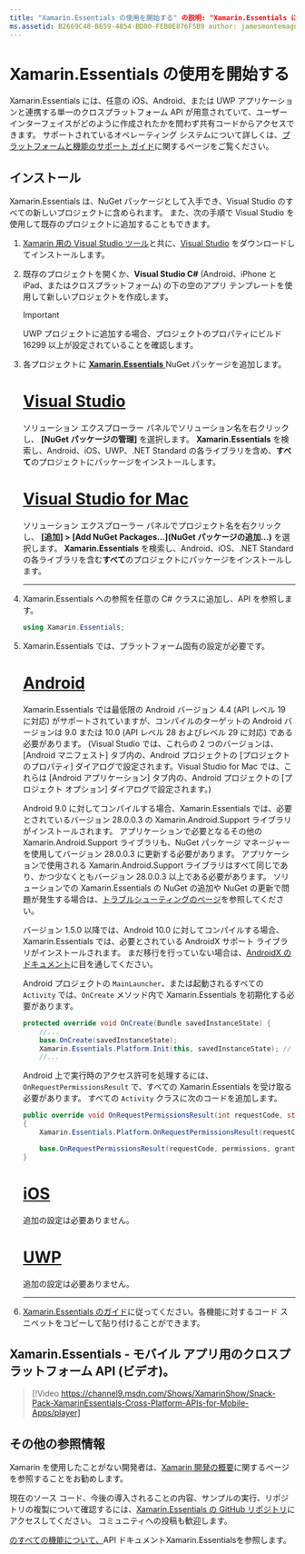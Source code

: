 ```yaml
---
title: "Xamarin.Essentials の使用を開始する" の説明: "Xamarin.Essentials には、任意の iOS、Android、または UWP アプリケーションと連携する単一のクロスプラットフォーム API が用意されています。ユーザー インターフェイスの作成方法に関係なく、共有コードからアクセスできます。"
ms.assetid: B2669C48-B659-4854-BD80-FEB0E876F5B9 author: jamesmontemagno ms.author: jamont ms.custom: video ms.date: 05/11/2020 no-loc: [Xamarin.Forms, Xamarin.Essentials]
---
```


# <a name="get-started-with-xamarinessentials"></a>Xamarin.Essentials の使用を開始する

Xamarin.Essentials には、任意の iOS、Android、または UWP アプリケーションと連携する単一のクロスプラットフォーム API が用意されていて、ユーザー インターフェイスがどのように作成されたかを問わず共有コードからアクセスできます。 サポートされているオペレーティング システムについて詳しくは、[プラットフォームと機能のサポート ガイド](platform-feature-support.md)に関するページをご覧ください。

## <a name="installation"></a>インストール

Xamarin.Essentials は、NuGet パッケージとして入手でき、Visual Studio のすべての新しいプロジェクトに含められます。 また、次の手順で Visual Studio を使用して既存のプロジェクトに追加することもできます。

1. [Xamarin 用の Visual Studio ツール](~/get-started/installation/index.md)と共に、[Visual Studio](https://visualstudio.microsoft.com/) をダウンロードしてインストールします。

2. 既存のプロジェクトを開くか、**Visual Studio C#** (Android、iPhone と iPad、またはクロスプラットフォーム) の下の空のアプリ テンプレートを使用して新しいプロジェクトを作成します。

    > [!IMPORTANT]
    > UWP プロジェクトに追加する場合、プロジェクトのプロパティにビルド 16299 以上が設定されていることを確認します。

3. 各プロジェクトに [ **Xamarin.Essentials** ](https://www.nuget.org/packages/Xamarin.Essentials/) NuGet パッケージを追加します。

    <!--markdownlint-disable MD023 -->
    # <a name="visual-studio"></a>[Visual Studio](#tab/windows)

    ソリューション エクスプローラー パネルでソリューション名を右クリックし、 **[NuGet パッケージの管理]** を選択します。 **Xamarin.Essentials** を検索し、Android、iOS、UWP、.NET Standard の各ライブラリを含め、**すべて**のプロジェクトにパッケージをインストールします。

    # <a name="visual-studio-for-mac"></a>[Visual Studio for Mac](#tab/macos)

    ソリューション エクスプローラー パネルでプロジェクト名を右クリックし、 **[追加] > [Add NuGet Packages...]\(NuGet パッケージの追加...\)** を選択します。 **Xamarin.Essentials** を検索し、Android、iOS、.NET Standard の各ライブラリを含む**すべて**のプロジェクトにパッケージをインストールします。

    -----

4. Xamarin.Essentials への参照を任意の C# クラスに追加し、API を参照します。

    ```csharp
    using Xamarin.Essentials;
    ```

5. Xamarin.Essentials では、プラットフォーム固有の設定が必要です。

    # <a name="android"></a>[Android](#tab/android)

    Xamarin.Essentials では最低限の Android バージョン 4.4 (API レベル 19 に対応) がサポートされていますが、コンパイルのターゲットの Android バージョンは 9.0 または 10.0 (API レベル 28 およびレベル 29 に対応) である必要があります。 (Visual Studio では、これらの 2 つのバージョンは、[Android マニフェスト] タブ内の、Android プロジェクトの [プロジェクトのプロパティ] ダイアログで設定されます。Visual Studio for Mac では、これらは [Android アプリケーション] タブ内の、Android プロジェクトの [プロジェクト オプション] ダイアログで設定されます。)

    Android 9.0 に対してコンパイルする場合、Xamarin.Essentials では、必要とされているバージョン 28.0.0.3 の Xamarin.Android.Support ライブラリがインストールされます。 アプリケーションで必要となるその他の Xamarin.Android.Support ライブラリも、NuGet パッケージ マネージャーを使用してバージョン 28.0.0.3 に更新する必要があります。 アプリケーションで使用される Xamarin.Android.Support ライブラリはすべて同じであり、かつ少なくともバージョン 28.0.0.3 以上である必要があります。 ソリューションでの Xamarin.Essentials の NuGet の追加や NuGet の更新で問題が発生する場合は、[トラブルシューティングのページ](troubleshooting.md)を参照してください。

    バージョン 1.5.0 以降では、Android 10.0 に対してコンパイルする場合、Xamarin.Essentials では、必要とされている AndroidX サポート ライブラリがインストールされます。 まだ移行を行っていない場合は、[AndroidX のドキュメント](https://docs.microsoft.com/xamarin/android/platform/androidx)に目を通してください。

    Android プロジェクトの `MainLauncher`、または起動されるすべての `Activity` では、`OnCreate` メソッド内で Xamarin.Essentials を初期化する必要があります。

    ```csharp
    protected override void OnCreate(Bundle savedInstanceState) {
        //...
        base.OnCreate(savedInstanceState);
        Xamarin.Essentials.Platform.Init(this, savedInstanceState); // add this line to your code, it may also be called: bundle
        //...
    ```

    Android 上で実行時のアクセス許可を処理するには、`OnRequestPermissionsResult` で、すべての Xamarin.Essentials を受け取る必要があります。 すべての `Activity` クラスに次のコードを追加します。

    ```csharp
    public override void OnRequestPermissionsResult(int requestCode, string[] permissions, Android.Content.PM.Permission[] grantResults)
    {
        Xamarin.Essentials.Platform.OnRequestPermissionsResult(requestCode, permissions, grantResults);

        base.OnRequestPermissionsResult(requestCode, permissions, grantResults);
    }
    ```

    # <a name="ios"></a>[iOS](#tab/ios)

    追加の設定は必要ありません。

    # <a name="uwp"></a>[UWP](#tab/uwp)

    追加の設定は必要ありません。

    -----

6. [Xamarin.Essentials のガイド](index.md)に従ってください。各機能に対するコード スニペットをコピーして貼り付けることができます。

## <a name="xamarinessentials---cross-platform-apis-for-mobile-apps-video"></a>Xamarin.Essentials - モバイル アプリ用のクロスプラットフォーム API (ビデオ)。

> [!Video https://channel9.msdn.com/Shows/XamarinShow/Snack-Pack-XamarinEssentials-Cross-Platform-APIs-for-Mobile-Apps/player]

## <a name="other-resources"></a>その他の参照情報

Xamarin を使用したことがない開発者は、[Xamarin 開発の概要](~/cross-platform/getting-started/index.md)に関するページを参照することをお勧めします。

現在のソース コード、今後の導入されることの内容、サンプルの実行、リポジトリの複製について確認するには、[Xamarin.Essentials の GitHub リポジトリ](https://github.com/xamarin/Essentials)にアクセスしてください。 コミュニティへの投稿も歓迎します。

[ のすべての機能について、](xref:Xamarin.Essentials)API ドキュメントXamarin.Essentialsを参照します。
